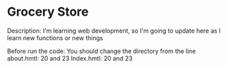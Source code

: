 # Grocery Store
Description: I'm learning web development, so I'm going to update here as I learn new functions or new things

Before run the code:
You should change the directory from the line
about.hmtl: 20 and 23
Index.hmtl: 20 and 23